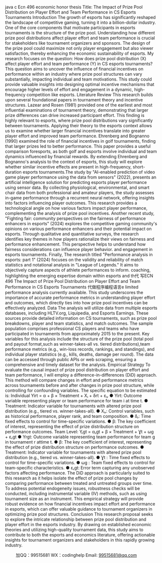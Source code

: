 java c
Ecn 496 economic honor thesis
Title: The   Impact of Prize   Pool   Distribution on   Player Effort   and   Team   Performance   in CS   Esports Tournaments   Introduction
The growth of esports   has significantly   reshaped the landscape of competitive   gaming,   turning   it   into a   billion-dollar industry. One of the core   components that   motivate   participants   in esports tournaments   is the structure of the   prize   pool.   Understanding   how   different   prize   pool distributions affect   player effort and team   performance   is crucial for stakeholders   like tournament organizers and sponsors. The design of the   prize   pool   could   maximize   not only   player engagement   but also viewer satisfaction, thereby   enhancing the economic sustainability of esports.
My research focuses on the question: How does prize pool distribution   (X) affect   player   effort and team performance   (Y) in   CS esports tournaments? This question   aims to   uncover the   influence of financial   incentives on performance within an industry where prize   pool structures can vary substantially,   impacting   individual and team   motivations.      This study could   provide valuable   insights   into designing optimal   incentive   mechanisms   that encourage   higher levels of effort and engagement   in a   dynamic,   high-frequency   competition like   esports.
Literature   Review
This   research   builds upon several foundational   papers   in tournament theory and incentive structures.   Lazear and   Rosen (1981)   provided one of the earliest   and   most   influential examinations of tournament theory, demonstrating that larger   prize differences can drive   increased   participant effort. This finding   is   highly relevant to   esports, where prize pool distributions vary significantly   between tournaments. Applying   their theory to the esports context allows us to   examine whether   larger financial   incentives translate   into greater player effort and improved   team   performance.
Ehrenberg and   Bognanno (1990) examined the role   of financial   incentives   in golf   tournaments, finding that   larger prizes led to better   performance.   This   paper   provides   a   useful   comparison   foresports, as   both   golf   and   esports   involve   individual   and   team   dynamics   influenced   by financial   rewards.   By extending   Ehrenberg and   Bognanno's analysis to the context of esports, this study will explore whether similar   incentive   effects   are   present   in   high-frequency, short-duration esports tournaments.The study   by "AI-enabled   prediction of video game   player performance using   the   data      from sensors" (2022),   presents an artificial   intelligence solution for   predicting   esports         player performance using sensor data.   By collecting   physiological, environmental,   and   smart chair data from both   professional and amateur   players, the   study   assesses in-game   performance through a   recurrent   neural   network, offering   insights   into factors   influencing   player outcomes. This   research   provides a technological angle on how   various factors   impact   player   performance, complementing the analysis of prize   pool   incentives.
Another recent study, "Fighting fair: community perspectives   on   the   fairness   of   performance enhancers   in esports" (2024) explores the competitive   gaming community's opinions on various performance enhancers and their   potential   impact   on   esports. Through qualitative and quantitative surveys, the   research   identifies   key themes   in   how   players   rationalize their views on fairness and   performance   enhancement. This   perspective   helps to understand   how fairness considerations can   influence   player behavior. and engagement   in esports tournaments.
Finally, The   research titled "Performance   analysis   in esports:   part   1" (2024)   focuses   on   the validity and reliability of match statistics   and   notational   analysis   in   "League   of   Legends."   It aims to objectively capture aspects of athlete   performances to   inform. coaching,   highlighting the emerging expertise domain within esports and th代 写ECN 496 The Impact of Prize Pool Distribution on Player Effort and Team Performance in CS Esports Tournaments
代做程序编程语言e   limited   performance analysis currently available. This study underscores   the   importance   of   accurate   performance   metrics   in understanding   player effort and outcomes, which directly ties   into   how   prize   pool   incentives can   be effectively analyzed.
Data
The analysis will   utilize data from   multiple esports databases,   including   HLTV.org,   Liquipedia, and   Esports   Earnings. These sources   provide detailed   information on CS tournaments, such as   prize   pool   breakdowns,   player and team statistics, and   match outcomes. The sample   population comprises professional CS   players   and teams who   have   participated   in tournaments from approximately 2015 to the present.
Key variables for this analysis   include the structure of the   prize   pool (total   pool   and payout   format,such   as   winner-takes-all   vs. tiered   distributions),team   performance   metrics (e.g., win-loss   records,   rankings, and standings), and individual   player   statistics   (e.g.,   kills, deaths, damage   per round). The data can   be   accessed   through   public APIs      or web scraping, ensuring a comprehensive and timely dataset for the   analysis.
Empirical Strategy
To evaluate the causal   impact of prize   pool distribution   on   player effort   and   team performance,   I will employ a difference-in-differences (DiD) approach. This   method will   compare changes   in effort and   performance   metrics across tournaments   before and
after changes   in   prize   pool structure, while controlling for confounding variables. The   specific equation to   be estimated   is:
Individual
Yirt   = α +   β   ×   Treatment   + Xᵢ   +   δrt    +   εᵢᵣ
●          Yirt: Outcome variable representing   player or team   performance for   team   i   at   time   t.
●          Treatment:   Indicator variable for tournaments with altered   prize pool   distribution   (e.g., tiered vs. winner-takes-all).
●          Xᵢᵣ: Control variables, such as   historical   performance,   player   rank,   and team   composition.
●          δᵣ: Time fixed effects to   control   for time-specific   variations.
●          β: The   key coefficient   of interest,   representing   the   effect   of   prize   distribution   structure on performance   outcomes.
Team   Level:
Yᵣgt    = αᵣgt    +   β ×   Treatment   + Ɣt   +   ωg   +   εᵣgt
●          Yrgt: Outcome variable representing team   performance for team   g   in   tournament   r   attime   t.
●          β: The   key coefficient   of interest,   representing   the   effect   of   prize   distribution   structure on performance   outcomes.
●          Treatment:   Indicator variable for tournaments with altered   prize pool   distribution   (e.g., tiered vs. winner-takes-all).
●            Ɣt   : Time fixed effects to   control for time-specific variations.
●            ωg   : Team fixed effects to control for team-specific characteristics.
●          εᵣgt:   Error term capturing any   unobserved factors   affecting   performance.
The   DiD approach   is   particularly suited to this   research as   it   helps   isolate the effect   of   prize   pool changes   by comparing   performance   between treated and untreated groups over time. To address   potential endogeneity   issues,   robustness checks will   be   conducted,   including   instrumental variable (IV)   methods, such as using tournament   size   as an   instrument. This empirical strategy will   provide robust evidence   on   how   financial incentives   impact effort and   performance   in esports, which can offer valuable guidance      to tournament organizers   in optimizing   prize pool structures.
Conclusion
This   research   proposal seeks to explore the   intricate   relationship   between   prize   pool   distribution and   player effort   in the esports   industry.   By drawing on established economic theories and utilizing   high-quality tournament data, this study   aims to   contribute to   both the esports and economics literature,   offering   actionable   insights for   tournament organizers and stakeholders   in this rapidly growing   industry.



         
加QQ：99515681  WX：codinghelp  Email: 99515681@qq.com
